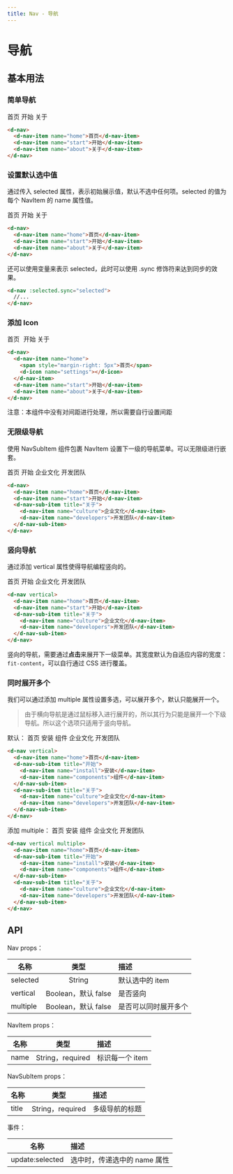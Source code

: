 ```yaml
---
title: Nav - 导航
---
```


# 导航

## 基本用法

### 简单导航

<wrapper>
  <d-nav>
    <d-nav-item name="home">首页</d-nav-item>
    <d-nav-item name="start">开始</d-nav-item>
    <d-nav-item name="about">关于</d-nav-item>
  </d-nav>
</wrapper>

```html
<d-nav>
  <d-nav-item name="home">首页</d-nav-item>
  <d-nav-item name="start">开始</d-nav-item>
  <d-nav-item name="about">关于</d-nav-item>
</d-nav>
```

### 设置默认选中值

通过传入 selected 属性，表示初始展示值，默认不选中任何项。selected 的值为每个 NavItem 的 name 属性值。

<wrapper>
  <d-nav selected="start">
    <d-nav-item name="home">首页</d-nav-item>
    <d-nav-item name="start">开始</d-nav-item>
    <d-nav-item name="about">关于</d-nav-item>
  </d-nav>
</wrapper>

```html
<d-nav>
  <d-nav-item name="home">首页</d-nav-item>
  <d-nav-item name="start">开始</d-nav-item>
  <d-nav-item name="about">关于</d-nav-item>
</d-nav>
```

还可以使用变量来表示 selected，此时可以使用 .sync 修饰符来达到同步的效果。

```html
<d-nav :selected.sync="selected">
  //...
</d-nav>
```

### 添加 Icon

<wrapper>
  <d-nav selected="start">
    <d-nav-item name="home"><span style="margin-right: 5px">首页</span><d-icon name="settings"></d-icon></d-nav-item>
    <d-nav-item name="start">开始</d-nav-item>
    <d-nav-item name="about">关于</d-nav-item>
  </d-nav>
</wrapper>

```html
<d-nav>
  <d-nav-item name="home">
    <span style="margin-right: 5px">首页</span>
    <d-icon name="settings"></d-icon>
  </d-nav-item>
  <d-nav-item name="start">开始</d-nav-item>
  <d-nav-item name="about">关于</d-nav-item>
</d-nav>
```

注意：本组件中没有对间距进行处理，所以需要自行设置间距

### 无限级导航

使用 NavSubItem 组件包裹 NavItem 设置下一级的导航菜单。可以无限级进行嵌套。

<wrapper>
  <d-nav>
    <d-nav-item name="home">首页</d-nav-item>
    <d-nav-item name="start">开始</d-nav-item>
    <d-nav-sub-item title="关于">
      <d-nav-item name="culture">企业文化</d-nav-item>
      <d-nav-item name="developers">开发团队</d-nav-item>
    </d-nav-sub-item>
  </d-nav>
</wrapper>

```html
<d-nav>
  <d-nav-item name="home">首页</d-nav-item>
  <d-nav-item name="start">开始</d-nav-item>
  <d-nav-sub-item title="关于">
    <d-nav-item name="culture">企业文化</d-nav-item>
    <d-nav-item name="developers">开发团队</d-nav-item>
  </d-nav-sub-item>
</d-nav>
```

### 竖向导航

通过添加 vertical 属性使得导航编程竖向的。

<wrapper>
  <d-nav vertical>
    <d-nav-item name="home">首页</d-nav-item>
    <d-nav-item name="start">开始</d-nav-item>
    <d-nav-sub-item title="关于">
      <d-nav-item name="culture">企业文化</d-nav-item>
      <d-nav-item name="developers">开发团队</d-nav-item>
    </d-nav-sub-item>
  </d-nav>
</wrapper>

```html
<d-nav vertical>
  <d-nav-item name="home">首页</d-nav-item>
  <d-nav-item name="start">开始</d-nav-item>
  <d-nav-sub-item title="关于">
    <d-nav-item name="culture">企业文化</d-nav-item>
    <d-nav-item name="developers">开发团队</d-nav-item>
  </d-nav-sub-item>
</d-nav>
```

竖向的导航，需要通过**点击**来展开下一级菜单。其宽度默认为自适应内容的宽度：`fit-content`，可以自行通过 CSS 进行覆盖。

### 同时展开多个

我们可以通过添加 multiple 属性设置多选，可以展开多个，默认只能展开一个。

> 由于横向导航是通过鼠标移入进行展开的，所以其行为只能是展开一个下级导航。所以这个选项只适用于竖向导航。

默认：
<wrapper>
  <d-nav vertical>
    <d-nav-item name="home">首页</d-nav-item>
    <d-nav-sub-item title="开始">
      <d-nav-item name="install">安装</d-nav-item>
      <d-nav-item name="components">组件</d-nav-item>
    </d-nav-sub-item>
    <d-nav-sub-item title="关于">
      <d-nav-item name="culture">企业文化</d-nav-item>
      <d-nav-item name="developers">开发团队</d-nav-item>
    </d-nav-sub-item>
  </d-nav>
</wrapper>

```html
<d-nav vertical>
  <d-nav-item name="home">首页</d-nav-item>
  <d-nav-sub-item title="开始">
    <d-nav-item name="install">安装</d-nav-item>
    <d-nav-item name="components">组件</d-nav-item>
  </d-nav-sub-item>
  <d-nav-sub-item title="关于">
    <d-nav-item name="culture">企业文化</d-nav-item>
    <d-nav-item name="developers">开发团队</d-nav-item>
  </d-nav-sub-item>
</d-nav>
```

添加 multiple：
<wrapper>
  <d-nav vertical multiple>
    <d-nav-item name="home">首页</d-nav-item>
    <d-nav-sub-item title="开始">
      <d-nav-item name="install">安装</d-nav-item>
      <d-nav-item name="components">组件</d-nav-item>
    </d-nav-sub-item>
    <d-nav-sub-item title="关于">
      <d-nav-item name="culture">企业文化</d-nav-item>
      <d-nav-item name="developers">开发团队</d-nav-item>
    </d-nav-sub-item>
  </d-nav>
</wrapper>

```html
<d-nav vertical multiple>
  <d-nav-item name="home">首页</d-nav-item>
  <d-nav-sub-item title="开始">
    <d-nav-item name="install">安装</d-nav-item>
    <d-nav-item name="components">组件</d-nav-item>
  </d-nav-sub-item>
  <d-nav-sub-item title="关于">
    <d-nav-item name="culture">企业文化</d-nav-item>
    <d-nav-item name="developers">开发团队</d-nav-item>
  </d-nav-sub-item>
</d-nav>
```

## API

Nav props：

| 名称     |        类型         | 描述                 |
| -------- | :-----------------: | :------------------- |
| selected |       String        | 默认选中的 item      |
| vertical | Boolean，默认 false | 是否竖向             |
| multiple | Boolean，默认 false | 是否可以同时展开多个 |

NavItem props：

| 名称 |       类型       | 描述            |
| ---- | :--------------: | :-------------- |
| name | String，required | 标识每一个 item |

NavSubItem props：

| 名称  |       类型       | 描述           |
| ----- | :--------------: | :------------- |
| title | String，required | 多级导航的标题 |

事件：

| 名称            | 描述                         |
| --------------- | :--------------------------- |
| update:selected | 选中时，传递选中的 name 属性 |